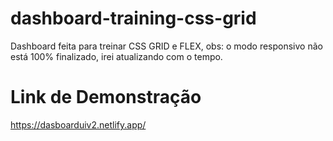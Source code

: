 # dashboard-training-css-grid
Dashboard feita para treinar CSS GRID e FLEX, obs: o modo responsivo não está 100% finalizado, irei atualizando com o tempo.

# Link de Demonstração

https://dasboarduiv2.netlify.app/
